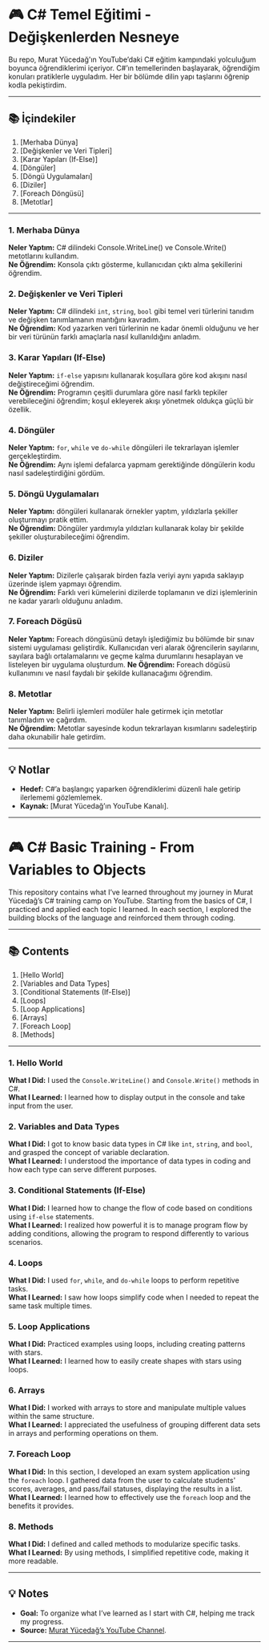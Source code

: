 # 🎮 C# Temel Eğitimi - Değişkenlerden Nesneye

Bu repo, Murat Yücedağ'ın YouTube’daki C# eğitim kampındaki yolculuğum boyunca öğrendiklerimi içeriyor. C#’ın temellerinden başlayarak, öğrendiğim konuları pratiklerle uyguladım. Her bir bölümde dilin yapı taşlarını öğrenip kodla pekiştirdim.

---

## 📚 İçindekiler

1. [Merhaba Dünya]
2. [Değişkenler ve Veri Tipleri]
3. [Karar Yapıları (If-Else)]
4. [Döngüler]
5. [Döngü Uygulamaları]
6. [Diziler]
7. [Foreach Döngüsü]
8. [Metotlar]

---
### 1. Merhaba Dünya
**Neler Yaptım:** C# dilindeki Console.WriteLine() ve Console.Write() metotlarını kullandım.   
**Ne Öğrendim:** Konsola çıktı gösterme, kullanıcıdan çıktı alma şekillerini öğrendim.

### 2. Değişkenler ve Veri Tipleri
**Neler Yaptım:** C# dilindeki `int`, `string`, `bool` gibi temel veri türlerini tanıdım ve değişken tanımlamanın mantığını kavradım.  
**Ne Öğrendim:** Kod yazarken veri türlerinin ne kadar önemli olduğunu ve her bir veri türünün farklı amaçlarla nasıl kullanıldığını anladım.

### 3. Karar Yapıları (If-Else)
**Neler Yaptım:** `if-else` yapısını kullanarak koşullara göre kod akışını nasıl değiştireceğimi öğrendim.  
**Ne Öğrendim:** Programın çeşitli durumlara göre nasıl farklı tepkiler verebileceğini öğrendim; koşul ekleyerek akışı yönetmek oldukça güçlü bir özellik.

### 4. Döngüler
**Neler Yaptım:** `for`, `while` ve `do-while` döngüleri ile tekrarlayan işlemler gerçekleştirdim.  
**Ne Öğrendim:** Aynı işlemi defalarca yapmam gerektiğinde döngülerin kodu nasıl sadeleştirdiğini gördüm.

### 5. Döngü Uygulamaları
**Neler Yaptım:** döngüleri kullanarak örnekler yaptım, yıldızlarla şekiller oluşturmayı pratik ettim.  
**Ne Öğrendim:** Döngüler yardımıyla yıldızları kullanarak kolay bir şekilde şekiller oluşturabileceğimi öğrendim.

### 6. Diziler
**Neler Yaptım:** Dizilerle çalışarak birden fazla veriyi aynı yapıda saklayıp üzerinde işlem yapmayı öğrendim.  
**Ne Öğrendim:** Farklı veri kümelerini dizilerde toplamanın ve dizi işlemlerinin ne kadar yararlı olduğunu anladım.

### 7. Foreach Dögüsü
**Neler Yaptım:** Foreach döngüsünü detaylı işlediğimiz bu bölümde bir sınav sistemi uygulaması geliştirdik. Kullanıcıdan veri alarak öğrencilerin sayılarını, sayılara bağlı ortalamalarını ve geçme kalma durumlarını hesaplayan ve listeleyen bir uygulama oluşturdum.
**Ne Öğrendim:** Foreach dögüsü kullanımını ve nasıl faydalı bir şekilde kullanacağımı öğrendim.

### 8. Metotlar
**Neler Yaptım:** Belirli işlemleri modüler hale getirmek için metotlar tanımladım ve çağırdım.  
**Ne Öğrendim:** Metotlar sayesinde kodun tekrarlayan kısımlarını sadeleştirip daha okunabilir hale getirdim.

---

## 💡 Notlar

- **Hedef:** C#’a başlangıç yaparken öğrendiklerimi düzenli hale getirip ilerlememi gözlemlemek.
- **Kaynak:** [Murat Yücedağ’ın YouTube Kanalı].

---

# 🎮 C# Basic Training - From Variables to Objects

This repository contains what I’ve learned throughout my journey in Murat Yücedağ’s C# training camp on YouTube. Starting from the basics of C#, I practiced and applied each topic I learned. In each section, I explored the building blocks of the language and reinforced them through coding.

---

## 📚 Contents

1. [Hello World]
2. [Variables and Data Types]
3. [Conditional Statements (If-Else)]
4. [Loops]
5. [Loop Applications]
6. [Arrays]
7. [Foreach Loop]
8. [Methods]

---

### 1. Hello World
**What I Did:** I used the `Console.WriteLine()` and `Console.Write()` methods in C#.  
**What I Learned:** I learned how to display output in the console and take input from the user.

### 2. Variables and Data Types
**What I Did:** I got to know basic data types in C# like `int`, `string`, and `bool`, and grasped the concept of variable declaration.  
**What I Learned:** I understood the importance of data types in coding and how each type can serve different purposes.

### 3. Conditional Statements (If-Else)
**What I Did:** I learned how to change the flow of code based on conditions using `if-else` statements.  
**What I Learned:** I realized how powerful it is to manage program flow by adding conditions, allowing the program to respond differently to various scenarios.

### 4. Loops
**What I Did:** I used `for`, `while`, and `do-while` loops to perform repetitive tasks.  
**What I Learned:** I saw how loops simplify code when I needed to repeat the same task multiple times.

### 5. Loop Applications
**What I Did:** Practiced examples using loops, including creating patterns with stars.  
**What I Learned:** I learned how to easily create shapes with stars using loops.

### 6. Arrays
**What I Did:** I worked with arrays to store and manipulate multiple values within the same structure.  
**What I Learned:** I appreciated the usefulness of grouping different data sets in arrays and performing operations on them.

### 7. Foreach Loop
**What I Did:** In this section, I developed an exam system application using the `foreach` loop. I gathered data from the user to calculate students' scores, averages, and pass/fail statuses, displaying the results in a list.  
**What I Learned:** I learned how to effectively use the `foreach` loop and the benefits it provides.

### 8. Methods
**What I Did:** I defined and called methods to modularize specific tasks.  
**What I Learned:** By using methods, I simplified repetitive code, making it more readable.

---

## 💡 Notes

- **Goal:** To organize what I’ve learned as I start with C#, helping me track my progress.
- **Source:** [Murat Yücedağ’s YouTube Channel](https://www.youtube.com/@MuratYucedag).

---

